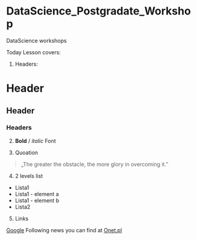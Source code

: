 # DataScience_Postgradate_Workshop
DataScience workshops

Today Lesson covers:  

1. Headers:  

# Header
## Header 
### Headers

2. **Bold** / _italic_ Font

3. Quoation

> „The greater the obstacle, the more glory in overcoming it.”

4. 2 levels list

* Lista1
 * Lista1 - element a
 * Lista1 - element b
* Lista2

5. Links

[Google](http://google.com)
Following news you can find at [Onet.pl](http://onet.pl)


 
